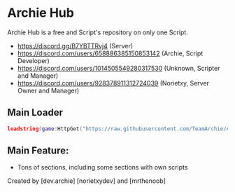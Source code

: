 # Archie Hub

Archie Hub is a free and Script's repository on only one Script.

- https://discord.gg/B7YBTTRvj4 (Server)
- https://discord.com/users/658886385150853142 (Archie, Script Developer)
- https://discord.com/users/1014505549280317530 (Unknown, Scripter and Manager)
- https://discord.com/users/928378911312724039 (Norietxy, Server Owner and Manager)

## Main Loader
```lua
loadstring(game:HttpGet("https://raw.githubusercontent.com/TeamArchie/ArchieHub/main/ArchieLoader/ArchieMain"))()
```

## Main Feature:
- Tons of sections, including some sections with own scripts

Created by [dev.archie] [norietxydev] and [mrthenoob]
